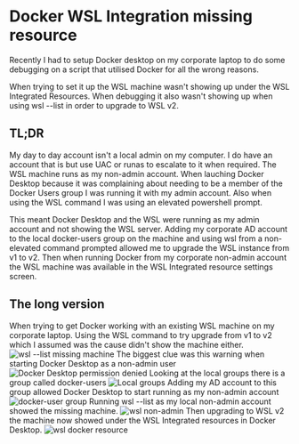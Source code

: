 # Docker WSL Integration missing resource

Recently I had to setup Docker desktop on my corporate laptop to do some debugging on a script that utilised Docker for all the wrong reasons.

When trying to set it up the WSL machine wasn't showing up under the WSL Integrated Resources. When debugging it also wasn't showing up when using wsl --list in order to upgrade to WSL v2.

## TL;DR
My day to day account isn't a local admin on my computer. I do have an account that is but use UAC or runas to escalate to it when required. The WSL machine runs as my non-admin account. When lauching Docker Desktop because it was complaining about needing to be a member of the Docker Users group I was running it with my admin account. Also when using the WSL command I was using an elevated powershell prompt.

This meant Docker Desktop and the WSL were running as my admin account and not showing the WSL server. Adding my corporate AD account to the local docker-users group on the machine and using wsl from a non-elevated command prompted allowed me to upgrade the WSL instance from v1 to v2. Then when running Docker from my corporate non-admin account the WSL machine was available in the WSL Integrated resource settings screen.

## The long version
When trying to get Docker working with an existing WSL machine on my corporate laptop. Using the WSL command to try upgrade from v1 to v2 which I assumed was the cause didn't show the machine either.
![wsl --list missing machine](/img/wsl-list-admin.png)
The biggest clue was this warning when starting Docker Desktop as a non-admin user
![Docker Desktop permission denied](/img/docker-desktop-docker-users.png)
Looking at the local groups there is a group called docker-users
![Local groups](/img/docker-desktop-computer-management.png)
Adding my AD account to this group allowed Docker Desktop to start running as my non-admin account
![docker-user group](/img/docker-desktop-add-user.png)
Running wsl --list as my local non-admin account showed the missing machine.
![wsl non-admin](/img/wsl-list-nonadmin.png)
Then upgrading to WSL v2 the machine now showed under the WSL Integrated resources in Docker Desktop.
![wsl docker resource](/img/docker-desktop-conversion.png)